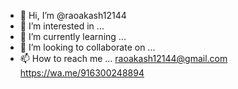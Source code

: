 - 👋 Hi, I’m @raoakash12144
- 👀 I’m interested in ...
- 🌱 I’m currently learning ...
- 💞️ I’m looking to collaborate on ...
- 📫 How to reach me ... raoakash12144@gmail.com https://wa.me/916300248894

<!---
raoakash12144/raoakash12144 is a ✨ special ✨ repository because its `README.md` (this file) appears on your GitHub profile.
You can click the Preview link to take a look at your changes.
--->
